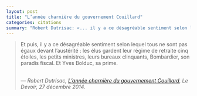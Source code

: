 ```yaml
---
layout: post
title: "L’année charnière du gouvernement Couillard"
categories: citations
summary: "Robert Dutrisac: «... il y a ce désagréable sentiment selon lequel tous ne sont pas égaux devant l’austérité ...»"
---
```


<blockquote>
Et puis, il y a ce désagréable sentiment selon lequel tous ne sont pas égaux devant l’austérité : les élus gardent leur régime de retraite cinq étoiles, les petits ministres, leurs bureaux clinquants, Bombardier, son paradis fiscal. Et Yves Bolduc, sa prime.<br><br>

 — <cite>Robert Dutrisac, <em><a href="http://www.ledevoir.com/politique/quebec/427649/l-annee-charniere-du-gouvernement-couillard">L’année charnière du gouvernement Couillard</a></em>, Le Devoir, 27 décembre 2014.</cite>
</blockquote>
